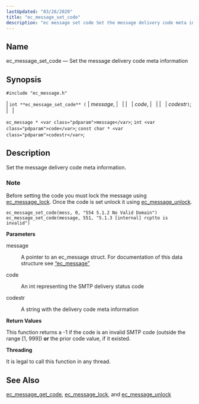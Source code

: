 ```yaml
---
lastUpdated: "03/26/2020"
title: "ec_message_set_code"
description: "ec message set code Set the message delivery code meta information int ec message set code message code codestr ec message message int code const char codestr Set the message delivery code meta information Before setting the code you must lock the message using ec message lock Once the code..."
---
```


<a name="apis.ec_message_set_code"></a> 
## Name

ec_message_set_code — Set the message delivery code meta information

## Synopsis

`#include "ec_message.h"`

| `int **ec_message_set_code** (` | <var class="pdparam">message</var>, |   |
|   | <var class="pdparam">code</var>, |   |
|   | <var class="pdparam">codestr</var>`)`; |   |

`ec_message * <var class="pdparam">message</var>`;
`int <var class="pdparam">code</var>`;
`const char * <var class="pdparam">codestr</var>`;<a name="idp57015312"></a> 
## Description

Set the message delivery code meta information.

### Note

Before setting the code you must lock the message using [ec_message_lock](/momentum/3/3-api/apis-ec-message-lock). Once the code is set unlock it using [ec_message_unlock](/momentum/3/3-api/apis-ec-message-unlock).

<a name="idp57018656"></a> 


```
ec_message_set_code(mess, 0, "554 5.1.2 No Valid Domain")
ec_message_set_code(message, 551, "5.1.3 [internal] rcptto is invalid")
```

**<a name="idp57020384"></a> Parameters**

<dl class="variablelist">

<dt>message</dt>

<dd>

A pointer to an ec_message struct. For documentation of this data structure see [“ec_message”](/momentum/3/3-api/structs-ec-message)

</dd>

<dt>code</dt>

<dd>

An int representing the SMTP delivery status code

</dd>

<dt>codestr</dt>

<dd>

A string with the delivery code meta information

</dd>

</dl>

**<a name="idp57027488"></a> Return Values**

This function returns a -1 if the code is an invalid SMTP code (outside the range [1, 999]) **or** the prior code value, if it existed.

**<a name="idp57029232"></a> Threading**

It is legal to call this function in any thread.

<a name="idp57030336"></a> 
## See Also

[ec_message_get_code](/momentum/3/3-api/apis-ec-message-get-code), [ec_message_lock](/momentum/3/3-api/apis-ec-message-lock), and [ec_message_unlock](/momentum/3/3-api/apis-ec-message-unlock)